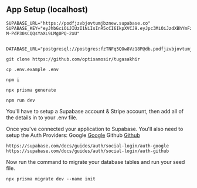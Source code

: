 
## App Setup (localhost)

```
SUPABASE_URL="https://podfjzvbjovtumjbznew.supabase.co"
SUPABASE_KEY="eyJhbGciOiJIUzI1NiIsInR5cCI6IkpXVCJ9.eyJpc3MiOiJzdXBhYmFzZSIsInJlZiI6InBvZGZqenZiam92dHVtamJ6bmV3Iiwicm9sZSI6ImFub24iLCJpYXQiOjE2OTcyMDA5NTMsImV4cCI6MjAxMjc3Njk1M30.xabMBOl1nsqsMRc-M-PdP30sCQQsYaXL9LMg0PQ-2xU"


DATABASE_URL="postgresql://postgres:fzTNFq5QOw8Vz18P@db.podfjzvbjovtumjbznew.supabase.co:5432/postgres"

git clone https://github.com/optisamosir/tugasakhir

cp .env.example .env

npm i

npx prisma generate

npm run dev
```

You'll have to setup a Supabase account & Stripe account, then add all of the details in to your .env file.

Once you've connected your application to Supabase. You'll also need to setup the Auth Providers:
    Google [Google](https://cloud.google.com)
    Github [Github](https://github.com/settings/developers)
    
    https://supabase.com/docs/guides/auth/social-login/auth-google
    https://supabase.com/docs/guides/auth/social-login/auth-github
    
Now run the command to migrate your database tables and run your seed file.
    
```
npx prisma migrate dev --name init
```